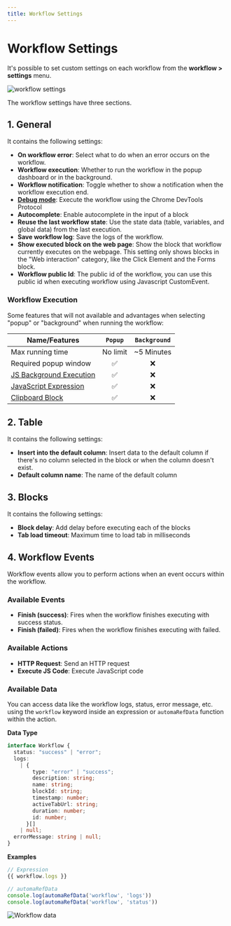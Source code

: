 ```yaml
---
title: Workflow Settings
---
```


# Workflow Settings

It's possible to set custom settings on each workflow from the **workflow > settings** menu.

![workflow settings](https://res.cloudinary.com/chat-story/image/upload/v1666082112/automa/chrome_K7BmBkZ2gZ_o7k6fi.png)

The workflow settings have three sections.

## 1. General

It contains the following settings:
- **On workflow error**: Select what to do when an error occurs on the workflow.
- **Workflow execution**: Whether to run the workflow in the popup dashboard or in the background.
- **Workflow notification**: Toggle whether to show a notification when the workflow execution end.
- [**Debug mode**](./debug-mode.md): Execute the workflow using the Chrome DevTools Protocol
- **Autocomplete**: Enable autocomplete in the input of a block
- **Reuse the last workflow state**: Use the state data (table, variables, and global data) from the last execution.
- **Save workflow log**: Save the logs of the workflow.
- **Show executed block on the web page**: Show the block that workflow currently executes on the webpage. This setting only shows blocks in the "Web interaction" category, like the Click Element and the Forms block.
- **Workflow public Id**: The public id of the workflow, you can use this public id when executing workflow using Javascript CustomEvent.

### Workflow Execution
Some features that will not available and advantages when selecting "popup" or "background" when running the workflow:

| Name/Features | `Popup` | `Background` |
| --- | :---: | :---: |
| Max running time | No limit | ~5 Minutes |
| Required popup window | ✅ | ❌ |
| [JS Background Execution](../reference/javascript-execution-context.md#background) | ✅ | ❌ |
| [JavaScript Expression](./expressions.md#javascript-expressions) | ✅ | ❌ |
| [Clipboard Block](../blocks/clipboard.md) | ✅ | ❌ |


## 2. Table

It contains the following settings:

- **Insert into the default column**: Insert data to the default column if there's no column selected in the block or when the column doesn't exist.
- **Default column name**: The name of the default column

## 3. Blocks

It contains the following settings:

- **Block delay**: Add delay before executing each of the blocks
- **Tab load timeout**: Maximum time to load tab in milliseconds

## 4. Workflow Events

Workflow events allow you to perform actions when an event occurs within the workflow.

### Available Events
- **Finish (success)**: Fires when the workflow finishes executing with success status.
- **Finish (failed)**: Fires when the workflow finishes executing with failed.

### Available Actions
- **HTTP Request**: Send an HTTP request
- **Execute JS Code**: Execute JavaScript code

### Available Data

You can access data like the workflow logs, status, error message, etc. using the `workflow` keyword inside an expression or `automaRefData` function within the action.

**Data Type**
```ts
interface Workflow {
  status: "success" | "error";
  logs:
    | {
        type: "error" | "success";
        description: string;
        name: string;
        blockId: string;
        timestamp: number;
        activeTabUrl: string;
        duration: number;
        id: number;
      }[]
    | null;
  errorMessage: string | null;
}
```

**Examples**
```js
// Expression
{{ workflow.logs }}

// automaRefData
console.log(automaRefData('workflow', 'logs'))
console.log(automaRefData('workflow', 'status'))
```

![Workflow data](https://res.cloudinary.com/chat-story/image/upload/v1693204373/automa/Screenshot_2023-08-28_143223_swcorv.png)
